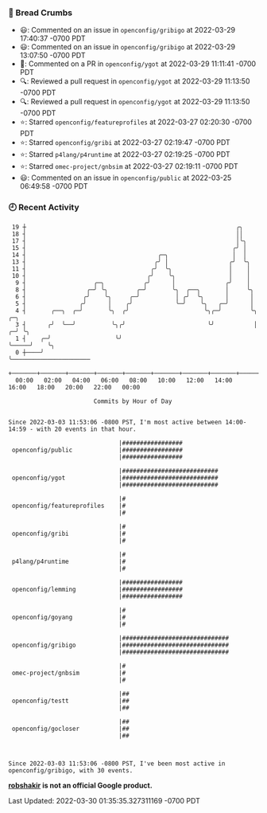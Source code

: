 ### 🍞 Bread Crumbs

 * 😃: Commented on an issue in `openconfig/gribigo` at 2022-03-29 17:40:37 -0700 PDT
 * 😃: Commented on an issue in `openconfig/gribigo` at 2022-03-29 13:07:50 -0700 PDT
 * 💬: Commented on a PR in  `openconfig/ygot` at 2022-03-29 11:11:41 -0700 PDT
 * 🔍: Reviewed a pull request in  `openconfig/ygot` at 2022-03-29 11:13:50 -0700 PDT
 * 🔍: Reviewed a pull request in  `openconfig/ygot` at 2022-03-29 11:13:50 -0700 PDT
 * ⭐️: Starred `openconfig/featureprofiles` at 2022-03-27 02:20:30 -0700 PDT
 * ⭐️: Starred `openconfig/gribi` at 2022-03-27 02:19:47 -0700 PDT
 * ⭐️: Starred `p4lang/p4runtime` at 2022-03-27 02:19:25 -0700 PDT
 * ⭐️: Starred `omec-project/gnbsim` at 2022-03-27 02:19:11 -0700 PDT
 * 😃: Commented on an issue in `openconfig/public` at 2022-03-25 06:49:58 -0700 PDT

### 🕘 Recent Activity
```
 19 ┼                                                           ╭╮
 18 ┤                                                           ││
 17 ┤                                                           │╰╮
 15 ┤                                                          ╭╯ │
 14 ┤                                     ╭─╮                  │  │
 13 ┤                                    ╭╯ │                 ╭╯  ╰╮
 11 ┤                                   ╭╯  ╰╮                │    │
 10 ┤                                  ╭╯    ╰╮               │    │
  9 ┤                   ╭─╮           ╭╯      │              ╭╯    │
  8 ┤                 ╭─╯ ╰╮        ╭─╯       ╰╮  ╭──╮       │     ╰╮
  6 ┤                ╭╯    ╰╮     ╭─╯          │ ╭╯  ╰╮      │      │
  5 ┤               ╭╯      │    ╭╯            ╰─╯    ╰╮   ╭─╯      │
  4 ┤       ╭──╮  ╭─╯       ╰╮  ╭╯                     ╰╮╭─╯        ╰╮       ╭─╮
  3 ┤      ╭╯  ╰──╯          ╰╮╭╯                       ╰╯           │     ╭─╯ ╰╮
  1 ┤    ╭─╯                  ╰╯                                     ╰─────╯    ╰╮
  0 ┼────╯                                                                       ╰──────────────────────
    +───────+───────+───────+───────+───────+───────+───────+───────+───────+───────+───────+───────+────
  00:00   02:00   04:00   06:00   08:00   10:00   12:00   14:00   16:00   18:00   20:00   22:00   00:00   

						Commits by Hour of Day


Since 2022-03-03 11:53:06 -0800 PST, I'm most active between 14:00-14:59 - with 20 events in that hour.

```



```
                               |#################
 openconfig/public             |#################
                               |#################

                               |###########################
 openconfig/ygot               |###########################
                               |###########################

                               |#
 openconfig/featureprofiles    |#
                               |#

                               |#
 openconfig/gribi              |#
                               |#

                               |#
 p4lang/p4runtime              |#
                               |#

                               |#################
 openconfig/lemming            |#################
                               |#################

                               |#
 openconfig/goyang             |#
                               |#

                               |##############################
 openconfig/gribigo            |##############################
                               |##############################

                               |#
 omec-project/gnbsim           |#
                               |#

                               |##
 openconfig/testt              |##
                               |##

                               |##
 openconfig/gocloser           |##
                               |##



Since 2022-03-03 11:53:06 -0800 PST, I've been most active in openconfig/gribigo, with 30 events.

```
**[robshakir](mailto:robjs@google.com) is not an official Google product.**  


Last Updated: 2022-03-30 01:35:35.327311169 -0700 PDT
